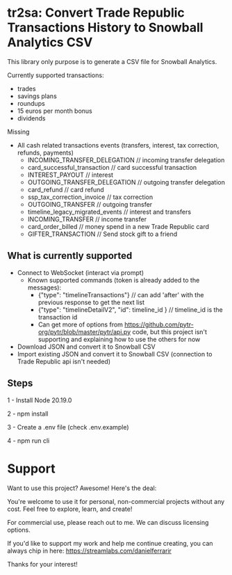 # tr2sa: Convert Trade Republic Transactions History to Snowball Analytics CSV

This library only purpose is to generate a CSV file for Snowball Analytics.

Currently supported transactions:

- trades
- savings plans
- roundups
- 15 euros per month bonus
- dividends

Missing

- All cash related transactions events (transfers, interest, tax correction, refunds, payments)
  - INCOMING_TRANSFER_DELEGATION // incoming transfer delegation
  - card_successful_transaction // card successful transaction
  - INTEREST_PAYOUT // interest
  - OUTGOING_TRANSFER_DELEGATION // outgoing transfer delegation
  - card_refund // card refund
  - ssp_tax_correction_invoice // tax correction
  - OUTGOING_TRANSFER // outgoing transfer
  - timeline_legacy_migrated_events // interest and transfers
  - INCOMING_TRANSFER // income transfer
  - card_order_billed // money spend in a new Trade Republic card
  - GIFTER_TRANSACTION // Send stock gift to a friend

## What is currently supported

- Connect to WebSocket (interact via prompt)
  - Known supported commands (token is already added to the messages):
    - {"type": "timelineTransactions"} // can add 'after' with the previous response to get the next list
    - {"type": "timelineDetailV2", "id": timeline_id } // timeline_id is the transaction id
    - Can get more of options from https://github.com/pytr-org/pytr/blob/master/pytr/api.py code, but this project isn't supporting and explaining how to use the others for now
- Download JSON and convert it to Snowball CSV
- Import existing JSON and convert it to Snowball CSV (connection to Trade Republic api isn't needed)

## Steps

1 - Install Node 20.19.0

2 - npm install

3 - Create a .env file (check .env.example)

4 - npm run cli

# Support

Want to use this project? Awesome! Here's the deal:

You're welcome to use it for personal, non-commercial projects without any cost. Feel free to explore, learn, and create!

For commercial use, please reach out to me. We can discuss licensing options.

If you'd like to support my work and help me continue creating, you can always chip in here: https://streamlabs.com/danielferrarir

Thanks for your interest!
